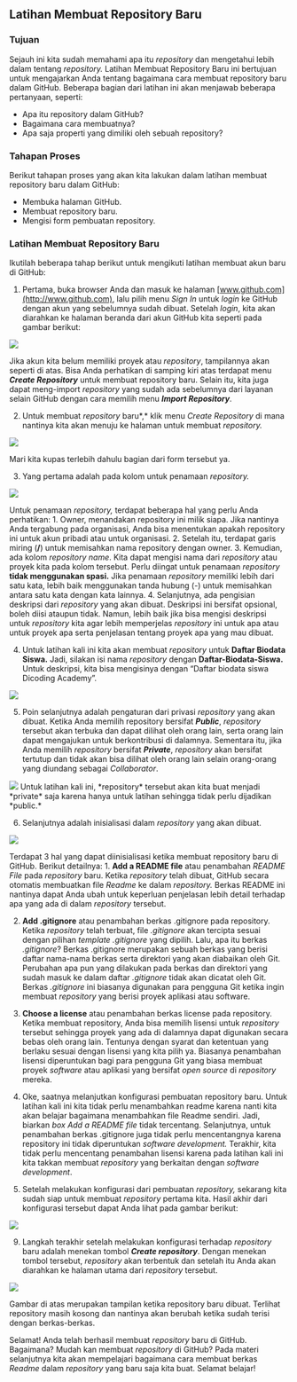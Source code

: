 ## Latihan Membuat Repository Baru

### Tujuan

Sejauh ini kita sudah memahami apa itu *repository* dan mengetahui lebih dalam tentang *repository.* Latihan Membuat Repository Baru ini bertujuan untuk mengajarkan Anda tentang bagaimana cara membuat repository baru dalam GitHub. Beberapa bagian dari latihan ini akan menjawab beberapa pertanyaan, seperti:

- Apa itu repository dalam GitHub?
- Bagaimana cara membuatnya?
- Apa saja properti yang dimiliki oleh sebuah repository?

### Tahapan Proses

Berikut tahapan proses yang akan kita lakukan dalam latihan membuat repository baru dalam GitHub:

- Membuka halaman GitHub.
- Membuat repository baru.
- Mengisi form pembuatan repository.

### Latihan Membuat Repository Baru

Ikutilah beberapa tahap berikut untuk mengikuti latihan membuat akun baru di GitHub:

1.  Pertama, buka browser Anda dan masuk ke halaman [www.github.com](http://www.github.com), lalu pilih menu *Sign In* untuk *login* ke GitHub dengan akun yang sebelumnya sudah dibuat. Setelah *login*, kita akan diarahkan ke halaman beranda dari akun GitHub kita seperti pada gambar berikut:

<img src="/home/anggads_01/Public/bahasa pemrograman/dicoding_resources/2021070513160144c1e0d0c3dc964bbd97d646b851b8bf.png">

Jika akun kita belum memiliki proyek atau *repository*,  tampilannya akan seperti di atas. Bisa Anda perhatikan di samping kiri atas terdapat menu ***Create Repository*** untuk membuat repository baru.  Selain itu, kita juga dapat meng-import *repository* yang sudah ada sebelumnya dari layanan selain GitHub dengan cara memilih menu ***Import Repository***.
    
2.  Untuk membuat *repository* baru*,* klik menu *Create Repository* di mana nantinya kita akan menuju ke halaman untuk membuat *repository.*

<img src="/home/anggads_01/Public/bahasa pemrograman/dicoding_resources/20210705131757bf821f3d57a2c8549f7b31734111fb3f.png">

Mari kita kupas terlebih dahulu bagian dari form tersebut ya.
    
3.  Yang pertama adalah pada kolom untuk penamaan *repository.*

<img src="/home/anggads_01/Public/bahasa pemrograman/dicoding_resources/20210705131905ea2c967e593f4c0829c1d5ccce604920.png">

Untuk penamaan *repository,* terdapat beberapa hal yang perlu Anda perhatikan:
    1.  Owner, menandakan repository ini milik siapa. Jika nantinya Anda tergabung pada organisasi, Anda bisa menentukan apakah repository ini untuk akun pribadi atau untuk organisasi.
    2.  Setelah itu, terdapat garis miring (**/**) untuk memisahkan nama repository dengan owner.
    3.  Kemudian, ada kolom *repository name*. Kita dapat mengisi nama dari *repository* atau proyek kita pada kolom tersebut.  Perlu diingat untuk penamaan *repository* **tidak menggunakan spasi.** Jika penamaan *repository* memiliki lebih dari satu kata, lebih baik menggunakan tanda hubung (-) untuk memisahkan antara satu kata dengan kata lainnya.
    4.  Selanjutnya, ada pengisian deskripsi dari *repository* yang akan dibuat. Deskripsi ini bersifat opsional, boleh diisi ataupun tidak. Namun, lebih baik jika bisa mengisi deskripsi untuk *repository* kita agar lebih memperjelas *repository* ini untuk apa atau untuk proyek apa serta penjelasan tentang proyek apa yang mau dibuat.
        
4.  Untuk latihan kali ini kita akan membuat *repository* untuk **Daftar Biodata Siswa.** Jadi, silakan isi nama *repository* dengan **Daftar-Biodata-Siswa.** Untuk deskripsi, kita bisa mengisinya dengan “Daftar biodata siswa Dicoding Academy”.

<img src="/home/anggads_01/Public/bahasa pemrograman/dicoding_resources/20210705132110563db091c346faadae34df842da2f3e4.png">
    
5.  Poin selanjutnya adalah pengaturan dari privasi *repository* yang akan dibuat. Ketika Anda memilih repository bersifat ***Public***,  *repository* tersebut akan terbuka dan dapat dilihat oleh orang lain, serta orang lain dapat mengajukan untuk berkontribusi di dalamnya. Sementara itu, jika Anda memilih *repository* bersifat ***Private***, *repository* akan bersifat tertutup dan tidak akan bisa dilihat oleh orang lain selain orang-orang yang diundang sebagai *Collaborator*.
<img src="/home/anggads_01/Public/bahasa pemrograman/dicoding_resources/2021070514123196b3ae4301a5850e07a1ca7fd16942b2.png">
    Untuk latihan kali ini, *repository* tersebut akan kita buat menjadi *private* saja karena hanya untuk latihan sehingga tidak perlu dijadikan *public.*
    
6.  Selanjutnya adalah inisialisasi dalam *repository* yang akan dibuat.

<img src="/home/anggads_01/Public/bahasa pemrograman/dicoding_resources/202107051413572df21334a710ffb489b3e7b0faccc685.png">

Terdapat 3 hal yang dapat diinisialisasi ketika membuat repository baru di GitHub. Berikut detailnya:
    1.  **Add a README file** atau penambahan *README File*  pada *repository* baru. Ketika *repository* telah dibuat, GitHub secara otomatis membuatkan file *Readme* ke dalam *repository.* Berkas README ini nantinya dapat Anda ubah untuk keperluan penjelasan lebih detail terhadap apa yang ada di dalam *repository* tersebut.
        
   2.  **Add .gitignore**  atau penambahan berkas .gitignore pada repository. Ketika *repository* telah terbuat, file *.gitignore* akan tercipta sesuai dengan pilihan *template* *.gitignore* yang dipilih.
        Lalu, apa itu berkas *.gitignore*? Berkas .gitignore merupakan sebuah berkas yang berisi daftar nama-nama berkas serta direktori yang akan diabaikan oleh Git. Perubahan apa pun yang dilakukan pada berkas dan direktori yang sudah masuk ke dalam daftar *.gitignore* tidak akan dicatat oleh Git. Berkas *.gitignore* ini biasanya digunakan para pengguna Git ketika ingin membuat *repository* yang berisi proyek aplikasi atau software.
        
   3.  **Choose a license** atau penambahan berkas license pada repository. Ketika membuat repository, Anda bisa memilih lisensi untuk *repository* tersebut sehingga proyek yang ada di dalamnya dapat digunakan secara bebas oleh orang lain. Tentunya dengan syarat dan ketentuan yang berlaku sesuai dengan lisensi yang kita pilih ya. Biasanya penambahan lisensi diperuntukan bagi para pengguna Git yang biasa membuat proyek *software* atau aplikasi yang bersifat *open source* di *repository* mereka.
        
7.  Oke, saatnya melanjutkan konfigurasi pembuatan repository baru. Untuk latihan kali ini kita tidak perlu menambahkan readme karena nanti kita akan belajar bagaimana menambahkan file Readme sendiri. Jadi, biarkan *box* *Add a README* *file* tidak tercentang. Selanjutnya, untuk penambahan berkas .gitignore juga tidak perlu mencentangnya karena repository ini tidak diperuntukan *software* *development.* Terakhir, kita tidak perlu mencentang penambahan lisensi karena pada latihan kali ini kita takkan membuat *repository* yang berkaitan dengan *software* *development*.
    
8.  Setelah melakukan konfigurasi dari pembuatan *repository,* sekarang kita sudah siap untuk membuat *repository* pertama kita. Hasil akhir dari konfigurasi tersebut dapat Anda lihat pada gambar berikut:

<img src="/home/anggads_01/Public/bahasa pemrograman/dicoding_resources/dos 8517fdd8e219f977acb469ce8a550fec20211215164532.png">

9.  Langkah terakhir setelah melakukan konfigurasi terhadap *repository* baru adalah menekan tombol  ***Create repository***. Dengan menekan tombol tersebut,  *repository* akan terbentuk  dan setelah itu Anda akan diarahkan ke halaman utama dari *repository* tersebut.

<img src="/home/anggads_01/Public/bahasa pemrograman/dicoding_resources/20210705134046a8a32e5a35d29e47095f23d689297995.png">

Gambar di atas merupakan tampilan ketika repository baru dibuat. Terlihat repository masih kosong dan nantinya akan berubah ketika sudah terisi dengan berkas-berkas.

Selamat! Anda telah berhasil membuat *repository* baru di GitHub. Bagaimana? Mudah kan membuat *repository* di GitHub? Pada materi selanjutnya kita akan mempelajari bagaimana cara membuat berkas *Readme* dalam *repository* yang baru saja kita buat. Selamat belajar!